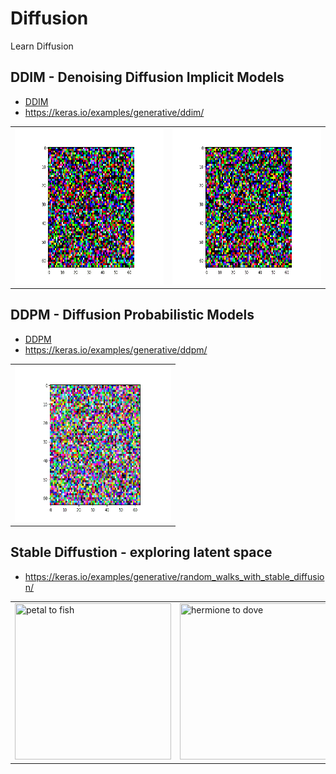 # Diffusion
Learn Diffusion

## DDIM - Denoising Diffusion Implicit Models
- [DDIM](https://arxiv.org/abs/2105.05233) 
- https://keras.io/examples/generative/ddim/

<table>
  <tr>
    <td><img src="./ddim/assets/flowers.gif" width="250" height="250" title="Noise to Flower"></td>
    <td><img src="./ddim/assets/butterfly.gif" width="250" height="250" title="Noise to butterfly"></td>
  </tr>
</table>

## DDPM - Diffusion Probabilistic Models
- [DDPM](https://arxiv.org/abs/2105.05233) 
- https://keras.io/examples/generative/ddpm/

<table>
  <tr>
    <td><img src="./ddpm/assets/flowers.gif" width="250" height="250" title="Noise to Flower"></td>
  </tr>
</table>

## Stable Diffustion - exploring latent space 
- https://keras.io/examples/generative/random_walks_with_stable_diffusion/

<table>
  <tr>
    <td><img src="./stablediff/assets/petal-and-fish-150.gif" width="250" height="250" title="petal to fish"></td>
    <td><img src="./stablediff/assets/jc-and-dove-150.gif" width="250" height="250" title="hermione to dove"></td>
  </tr>
</table>